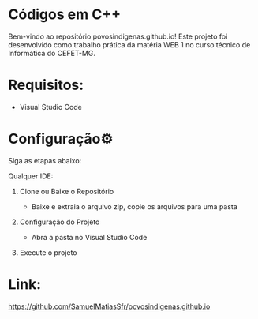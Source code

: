 # Códigos em C++

Bem-vindo ao repositório povosindigenas.github.io! Este projeto foi desenvolvido como trabalho prática da matéria WEB 1 no curso técnico de Informática do CEFET-MG.

# Requisitos:
- Visual Studio Code

# Configuração⚙️

Siga as etapas abaixo:

Qualquer IDE:
1. Clone ou Baixe o Repositório
    - Baixe e extraia o arquivo zip, copie os arquivos para uma pasta
      
2. Configuração do Projeto
    - Abra a pasta no Visual Studio Code

3. Execute o projeto

# Link: 
https://github.com/SamuelMatiasSfr/povosindigenas.github.io
